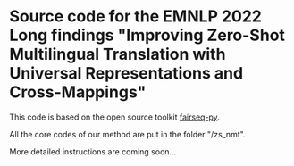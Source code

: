 # Source code for the EMNLP 2022 Long findings "Improving Zero-Shot Multilingual Translation with Universal Representations and Cross-Mappings" 

This code is based on the open source toolkit [fairseq-py](https://github.com/facebookresearch/fairseq).

All the core codes of our method are put in the folder "/zs_nmt".

More detailed instructions are coming soon...

